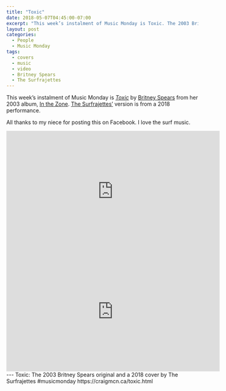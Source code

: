 ```yaml
---
title: "Toxic"
date: 2018-05-07T04:45:00-07:00
excerpt: "This week’s instalment of Music Monday is Toxic. The 2003 Britney Spears original and a 2018 cover by The Surfrajettes."
layout: post
categories:
  - People
  - Music Monday
tags:
  - covers
  - music
  - video
  - Britney Spears
  - The Surfrajettes
---
```

This week’s instalment of Music Monday is [_Toxic_](https://en.wikipedia.org/wiki/Toxic_(song)) by [Britney Spears](http://britneyspears.com/) from her 2003 album, [In the Zone](https://en.wikipedia.org/wiki/In_the_Zone). [The Surfrajettes’](https://thesurfrajettes.bandcamp.com/) version is from a 2018 performance.

All thanks to my niece for posting this on Facebook. I love the surf music.
<div class="video-container">
  <iframe width="560" height="315" src="https://www.youtube.com/embed/LOZuxwVk7TU" frameborder="0" allowfullscreen></iframe>
</div>

<div class="video-container">
  <iframe width="560" height="315" src="https://www.youtube.com/embed/ZAyeVjnJg9E" frameborder="0" allowfullscreen></iframe>
</div>
---
Toxic: The 2003 Britney Spears original and a 2018 cover by The Surfrajettes #musicmonday https://craigmcn.ca/toxic.html
